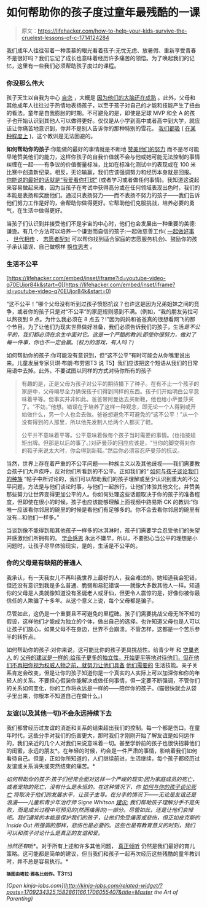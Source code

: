# 如何帮助你的孩子度过童年最残酷的一课

> 原文：<https://lifehacker.com/how-to-help-your-kids-survive-the-cruelest-lessons-of-c-1714124284>

我们成年人往往带着一种羡慕的眼光看着孩子:无忧无虑、放暑假、重新享受青春不是很好吗？我们忘记了成长也意味着经历许多痛苦的领悟。为了唤起我们的记忆，这里有一些我们必须帮助孩子度过的课程。



### **你没那么伟大**

孩子天生以自我为中心 [自恋](https://lifehacker.com/why-were-so-full-of-ourselves-in-defense-of-narcissist-1654913123) ，大概是 [因为他们的大脑还在成熟](http://www.sciencedaily.com/releases/2012/03/120307132206.htm) 。此外，父母和其他成年人往往过于热情地表扬孩子，以至于孩子对自己的才能和技能产生了扭曲的看法。童年是自我膨胀的时期。不可避免的是，即使是足球 MVP 和全 A 的孩子也开始认识到其他人可以做得更好。仅仅是从小学到高中或者高中到大学，就应该让你痛苦地意识到，你并不是别人告诉你的那种特别的雪花。 [我们都吸](http://lifehacker.com/acknowledging-you-suck-is-the-first-step-to-greatness-5925044#_ga=1.46485477.374279049.1435076195) ( [在某种程度上](https://lifehacker.com/i-suck-at-photoshop-except-i-dont-and-you-dont-suck-a-5855584) )，这个教训是无法回避的。

**如何帮助你的孩子**:你能做的最好的事情就是不断地 [赞美他们的努力](https://lifehacker.com/praise-kids-efforts-instead-of-abilities-and-make-it-s-1510981461) 而不是尽可能早地赞美他们的能力，这样你孩子的自我价值就不会与他或她可能无法控制的事情纠缠在一起——有争议的价值衡量标准，比如在标准化测试中的表现或在 100 米比赛中创造新纪录。相反，无论输赢，我们应该强调努力和经历本身就是回报。 [你能说的最好的话就是“我爱看你打球”](https://lifehacker.com/signs-you-might-be-a-nightmare-sports-parent-and-how-t-1522964278) (或者学习或者做任何事情)。我知道这说起来容易做起来难，因为当孩子在考试中获得高分或在任何领域表现出色时，我们的本能是表扬和奖励他们。通过只表扬努力——而不表扬不努力的孩子——我们告诉他们努力工作是好的，会帮助你做得更好。它帮助他们克服挑战，培养必要的勇气，在生活中做得更好。

当孩子们认识到并接受他们不是宇宙的中心时，他们也会发展出一种重要的美德:谦逊。有几个方法可以培养一个谦逊而自信的孩子:一起做慈善工作( [一起做好事](http://www.doinggoodtogether.org/) 、 [世代相传](http://generationon.org/) 、 [志愿者配对](http://www.volunteermatch.org/) 可以帮你找到适合家庭的志愿服务机会)、鼓励你的孩子承认错误、自己做榜样 [换位思考](http://lifehacker.com/why-empathy-is-your-most-important-skill-and-how-to-pr-1505011685) 。

### **生活不公平**

 [https://lifehacker.com/embed/inset/iframe?id=youtube-video-q70EUjor84k&start=0](https://lifehacker.com/embed/inset/iframe?id=youtube-video-q70EUjor84k&start=0) 

“这不公平！”哪个父母没有听到过孩子愤怒抗议？也许这是因为兄弟姐妹之间的竞争，或者你的孩子只是对“不公平”的家庭规则感到不满。(例如，“我的朋友劳拉可以熬夜到 9 点。为什么我必须在 8 点去？!"因为妈妈和爸爸真的很想看网飞的那个节目。为了让他们为现实世界做好准备，我们必须告诉我们的孩子，生活*是不公平的，我们都必须在余生中面对它。这是一个严酷的教训:即使你很努力，做对了每一件事，你也不一定会赢。(*权力的游戏*，有人吗？)*

如何帮助你的孩子:你可能没有意识到，但“这不公平”有时可能会从你嘴里说出来。儿童发展专家贝琪·布朗·布劳恩T3 说 T5】我们应该把这个短语从我们的日常用语中去掉。此外，不要试图以同样的方式对待你所有的孩子

> 有趣的是，正是父母为孩子对公平的期待播下了种子。在有不止一个孩子的家庭中，父母竭尽全力确保孩子们得到同样的东西。孩子们开始明白公平意味着平等。但事实并非如此。爸爸带阿曼达去买新鞋，他也给小萨曼莎买了。“不妨，”他想。错误在于培养了这样一种观念，即无论一个人得到或开始做什么，另一个人也会去做。爸爸想避免不可避免的“这不公平！”从一个没有得到的人那里，所以他先发制人给两个人都买了鞋。
> 
> 公平并不意味着平等。公平意味着做每个孩子当时需要的事情。(也指按规矩出牌。但那是以后的事了。)对萨曼莎的回应应该是，“当你的脚变得对你的鞋子来说太大时，你会得到新鞋。”然后你必须容忍萨曼莎的抗议。

当然，世界上存在着严重的不公平问题——种族主义以及其他歧视——我们需要教会孩子们大声疾呼，反对他们所看到的不公平。正如我们的“ [如何与孩子谈论我们的种族](https://lifehacker.com/how-to-talk-about-race-with-your-kids-1681298311) ”帖子中所讨论的，我们可以帮助我们的孩子理解或至少认识到重大的不公平问题，方法是与他们谈论时事，与他们一起旅行，让他们体验其他文化，并赞美那些努力让世界变得更加公平的人。你如何处理这些话题取决于你的孩子的准备程度，但即使在很小的时候，孩子也应该能够理解上面视频中路易斯·CK 的教训:“你唯一应该看你邻居的碗里的时候是看他们有足够多的。你不会去看你邻居的碗里有没有...和他们一样多。”

当谈到像不能得到和其他孩子一样多的冰淇淋时，孩子们需要学会忍受他们的失望并感激他们所拥有的。 [学会感恩](http://lifehacker.com/teach-kids-gratitude-with-these-tips-at-different-ages-1677133934) 永远不嫌早。所以，不要担心当公平的理想是小问题时，让孩子尽早体验现实，是的，生活是不公平的。

### 你的父母是有缺陷的普通人

我承认，有一天我女儿不再叫我世界上最好的人，我会难过的。她知道我会犯错，但还没有意识到我是多么普通、脆弱和易犯错误——就像大多数其他人一样。知道你的父母是人类就像知道没有圣诞老人或牙仙，但更令人震惊的是，好像你被你最信任的人欺骗了十多年。从这个意义上说，每个父母都是骗子。

尽管如此，这仍是一个重要且不可避免的里程碑。孩子们需要挑战父母无所不知的假设，这样他们才能成为独立的个体，做出自己的选择。也许知道父母也是人可以让孩子们放心，如果父母不在身边，世界不会崩溃。不管怎样，这都是一个苦乐参半的转折点。

如何帮助你的孩子:对你来说，这可能比你的孩子更具挑战性。给青少年 和 [空巢老人](http://lifehacker.com/teach-kids-gratitude-with-these-tips-at-different-ages-1677133934) 的 [父母的建议是一样的:给孩子更多的独立性，开始更平等地对待他们，但在他们不再把你视为权威人物之前，就努力让他们具备](http://www.webmd.com/parenting/features/10-parenting-tips-for-raising-teenagers) [他们需要的](http://lifehacker.com/the-most-important-lessons-children-should-learn-before-1582861166#_ga=1.58172392.374279049.1435076195) 生活技能。亲子关系肯定会改变，但是让你的孩子知道你是一个真实的人实际上可以加深你和你的年轻人的关系。不要担心假装你能解决或做任何事情，但一定要不断强调，不管你们的关系如何变化，你的工作将永远是一样的——陪伴你的孩子。(猫很快就会从袋子里出来，你根本不知道自己在做什么。)

### 友谊(以及其他一切)不会永远持续下去

我们都曾经历过友谊的消逝和关系的结束超出我们的控制。每一个都是伤口。在童年时代，这些分手对我们的伤害更大，那时我们才刚刚开始了解友谊是如何运作的，我们亲近的几个人对我们来说意味着一切。甚至学龄前的孩子也很快招募他们的闺蜜，永远的朋友*。在年轻的时候，约会是一件严肃的事情，影响着我们如何看待自己。但是，正如你所知道的，人们继续前进，生活继续，每个孩子都经历过友谊或关系消失或突然结束的痛苦。*

*如何帮助你的孩子:孩子们经常会面对这样一个严峻的现实:因为家庭成员的死亡，或者宠物的死亡，没有什么是永恒的。在这种情况下，你 [如何与你的孩子谈论死亡](https://lifehacker.com/how-to-talk-to-your-kids-about-death-1517421198) 将取决于他们的发展水平，让孩子主导。在分手的情况下——无论是友谊还是浪漫——儿童和青少年治疗师 Signe Whitson [建议:](http://www.huffingtonpost.com/signe-whitson/what-parents-can-do-when-_b_6018308.html) 我们帮助孩子理解分手不是失败，而是成长过程中可预见的(然而痛苦的)一部分。尽管如此，还是让他们哀悼吧。我们通常的本能是保护我们的孩子，让他们免受痛苦或悲伤，但正如皮克斯的 *Inside Out* 所强调的那样，悲伤也是必要的。这些也是有教育意义的时刻，我们可以和孩子讨论什么是真正的友谊和爱。*

*当然还有*听*。对于所有上述和许多其他问题， [真正倾听](http://lifehacker.com/how-can-i-improve-my-listening-skills-1333981305) 仍然是我们最好的育儿策略。这可能都是简单的建议，但当我们和孩子一起再次经历这些残酷的童年教训时，并不总是容易执行。* 

**<small>插图由塔拉·雅各比创作。</small>T3<small>T5】</small>**

*[Open *kinja-labs.com*](http://kinja-labs.com/related-widget/?posts=1709234325,1582861166,1706055407&title=Master the Art of Parenting)*